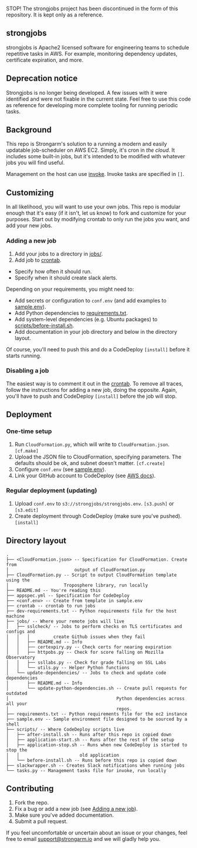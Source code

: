 STOP! The strongjobs project has been discontinued in the form of this repository. It is kept only as a reference.

## strongjobs

strongjobs is Apache2 licensed software for engineering teams to schedule
repetitive tasks in AWS. For example, monitoring dependency updates, certificate
expiration, and more.

## Deprecation notice

Strongjobs is no longer being developed. A few issues with it were identified
and were not fixable in the current state. Feel free to use this code as
reference for developing more complete tooling for running periodic tasks.

## Background

This repo is Strongarm's solution to a running a modern and easily updatable
job-scheduler on AWS EC2. Simply, it's cron in *the cloud*. It includes some
built-in jobs, but it's intended to be modified with whatever jobs you will
find useful.

Management on the host can use [invoke](http://www.pyinvoke.org/). Invoke tasks
are specified in `[]`.

## Customizing

In all likelihood, you will want to use your own jobs. This repo is modular
enough that it's easy (if it isn't, let us know) to fork and customize for your
purposes. Start out by modifying crontab to only run the jobs you want, and add
your new jobs.

### Adding a new job
1. Add your jobs to a directory in [jobs/](jobs/).
2. Add job to [crontab](crontab).
  - Specify how often it should run.
  - Specify when it should create slack alerts.

Depending on your requirements, you might need to:
- Add secrets or configuration to `conf.env` (and add examples to
  [sample.env](sample.env)).
- Add Python dependencies to [requirements.txt](requirements.txt).
- Add system-level dependencies (e.g. Ubuntu packages) to
  [scripts/before-install.sh](scripts/before-install.sh).
- Add documentation in your job directory and below in the directory layout.

Of course, you'll need to push this and do a CodeDeploy `[install]` before it
starts running.

### Disabling a job
The easiest way is to comment it out in the [crontab](crontab). To remove all
traces, follow the instructions for adding a new job, doing the opposite.
Again, you'll have to push and CodeDeploy `[install]` before the job will stop.

## Deployment

### One-time setup
1. Run `CloudFormation.py`, which will write to `CloudFormation.json`.
   `[cf.make]`
2. Upload the JSON file to CloudFormation, specifying parameters. The defaults
   should be ok, and subnet doesn't matter. `[cf.create]`
3. Configure `conf.env` (see [sample.env](sample.env)).
4. Link your GitHub account to CodeDeploy (see [AWS docs](
   http://docs.aws.amazon.com/codedeploy/latest/userguide/github-integ.html)).

### Regular deployment (updating)
1. Upload `conf.env` to `s3://strongjobs/strongjobs.env`. `[s3.push]` or
   `[s3.edit]`
2. Create deployment through CodeDeploy (make sure you've pushed). `[install]`

## Directory layout
```
.
├── <CloudFormation.json> -- Specification for CloudFormation. Create from
│                         output of CloudFormation.py
├── CloudFormation.py -- Script to output CloudFormation template using the
│                     Troposphere library, run locally
├── README.md -- You're reading this
├── appspec.yml -- Specification for CodeDeploy
├── <conf.env> -- Create from template in sample.env
├── crontab -- crontab to run jobs
├── dev-requirements.txt -- Python requirements file for the host machine
├── jobs/ -- Where your remote jobs will live
│   ├── sslcheck/ -- Jobs to perform checks on TLS certificates and configs and
│   │   │         create Github issues when they fail
│   │   ├── README.md -- Info
│   │   ├── certexpiry.py -- Check certs for nearing expiration
│   │   ├── httpobs.py -- Check for score falling on Mozilla Observatory
│   │   ├── ssllabs.py -- Check for grade falling on SSL Labs
│   │   └── utils.py -- Helper Python functions
│   └── update-dependencies/ -- Jobs to check and update code dependencies
│       ├── README.md -- Info
│       └── update-python-dependencies.sh -- Create pull requests for outdated
│                                         Python dependencies across all your
│                                         repos.
├── requirements.txt -- Python requirements file for the ec2 instance
├── sample.env -- Sample environment file designed to be sourced by a shell
├── scripts/ -- Where CodeDeploy scripts live
│   ├── after-install.sh -- Runs after this repo is copied down
│   ├── application-start.sh -- Runs after the rest of the setup
│   ├── application-stop.sh -- Runs when new CodeDeploy is started to stop the
│   │                       old application
│   └── before-install.sh -- Runs before this repo is copied down
├── slackwrapper.sh -- Creates Slack notifications when running jobs
└── tasks.py -- Management tasks file for invoke, run locally
```

## Contributing
1. Fork the repo.
2. Fix a bug or add a new job (see [Adding a new
   job](https://github.com/percipient/strongjobs#adding-a-new-job)).
3. Make sure you've added documentation.
4. Submit a pull request.

If you feel uncomfortable or uncertain about an issue or your changes, feel
free to email support@strongarm.io and we will gladly help you.
